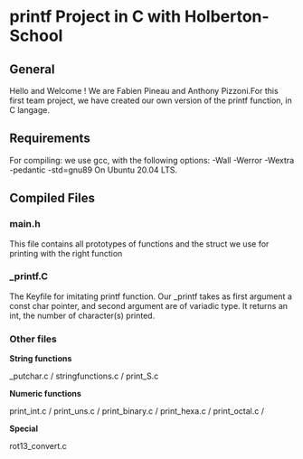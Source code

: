 
# printf Project in C with Holberton-School

## General

Hello and Welcome ! We are Fabien Pineau and Anthony Pizzoni.For this first team project, we have created our own version of the printf function, in C langage.

## Requirements

For compiling: we use gcc, with the following options:
-Wall -Werror -Wextra -pedantic -std=gnu89
On Ubuntu 20.04 LTS.

## Compiled Files

### main.h

This file contains all prototypes of functions and the struct we use for printing with the right function

### _printf.C

The Keyfile for imitating printf function.
Our _printf takes as first argument a const char pointer, and second argument are of variadic type.
It returns an int, the number of character(s) printed.

### Other files

**String functions**

_putchar.c / stringfunctions.c / print_S.c

**Numeric functions**

print_int.c / print_uns.c / print_binary.c / print_hexa.c / print_octal.c / 

**Special**

rot13_convert.c
